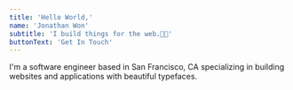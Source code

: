 ```yaml
---
title: 'Hello World,'
name: 'Jonathan Won'
subtitle: 'I build things for the web.👾🤖'
buttonText: 'Get In Touch'
---
```


I'm a software engineer based in San Francisco, CA specializing in building websites and applications with beautiful typefaces.
